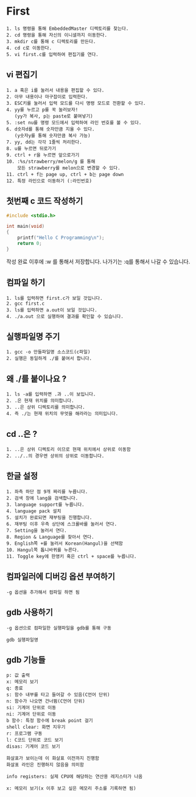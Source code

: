 # First

```make
1. ls 명령을 통해 EmbeddedMaster 디렉토리를 찾는다.
2. cd 명령을 통해 자신의 이니셜까지 이동한다.
3. mkdir c를 통해 c 디렉토리를 만든다.
4. cd c로 이동한다.
5. vi first.c를 입력하여 편집기를 연다.
```

## vi 편집기

```make
1. a 혹은 i를 눌러서 내용을 편집할 수 있다.
2. 아무 내용이나 마구잡이로 입력한다.
3. ESC키를 눌러서 입력 모드를 다시 명령 모드로 전환할 수 있다.
4. yy를 누르고 p를 꾹 눌러보자!
   (yy가 복사, p는 paste로 붙여넣기)
5. :set nu를 명령 모드에서 입력하여 라인 번호를 볼 수 있다.
6. d숫자d를 통해 숫자만큼 지울 수 있다.
   (y숫자y를 통해 숫자만큼 복사 가능)
7. yy, dd는 각각 1줄씩 처리한다.
8. u를 누르면 뒤로가기
9. ctrl + r을 누르면 앞으로가기
10. :%s/strawberry/melon/g 를 통해
    모든 strawberry를 melon으로 변경할 수 있다.
11. ctrl + f는 page up, ctrl + b는 page down
12. 특정 라인으로 이동하기 (:라인번호)
```

## 첫번째 c 코드 작성하기

```c
#include <stdio.h>

int main(void)
{
    printf("Hello C Programming\n");
    return 0;
}
```

작성 완료 이후에 :w 를 통해서 저장합니다.
나가기는 :q를 통해서 나갈 수 있습니다.

## 컴파일 하기

```make
1. ls를 입력하면 first.c가 보일 것입니다.
2. gcc first.c
3. ls를 입력하면 a.out이 보일 것입니다.
4. ./a.out 으로 실행하여 결과를 확인할 수 있습니다.
```

## 실행파일명 주기

```make
1. gcc -o 만들파일명 소스코드(c파일)
2. 실행은 동일하게 ./를 붙여서 합니다.
```

## 왜 ./를 붙이나요 ?

```make
1. ls -a를 입력하면 .과 ..이 보입니다.
2. .은 현재 위치를 의미합니다.
3. ..은 상위 디렉토리를 의미합니다.
4. 즉 ./는 현재 위치의 무엇을 해라라는 의미입니다.
```

## cd ..은 ?

```make
1. ..은 상위 디렉토리 이므로 현재 위치에서 상위로 이동함
2. ../..의 경우엔 상위의 상위로 이동합니다.
```

## 한글 설정

```make
1. 좌측 하단 점 9개 짜리를 누릅니다.
2. 검색 창에 lang을 검색합니다.
3. language support를 누릅니다.
4. language pack 설치
5. 설치가 완료되면 재부팅을 진행합니다.
6. 재부팅 이후 우측 상단에 스크롤바를 눌러서 연다.
7. Setting을 눌러서 연다.
8. Region & Language를 찾아서 연다.
9. English쪽 +를 눌러서 Korean(Hangul)을 선택함
10. Hangul쪽 톱니바퀴를 누른다.
11. Toggle key에 한영키 혹은 ctrl + space를 누릅니다.
```

## 컴파일러에 디버깅 옵션 부여하기

```make
-g 옵션을 추가해서 컴파일 하면 됨
```

## gdb 사용하기

```make
-g 옵션으로 컴파일한 실행파일을 gdb를 통해 구동

gdb 실행파일명
```

## gdb 기능들

```make
p: 값 출력
x: 메모리 보기
q: 종료
s: 함수 내부를 타고 들어갈 수 있음(C언어 단위)
n: 함수가 나오면 건너뜀(C언어 단위)
si: 기계어 단위로 이동
ni: 기계어 단위로 이동
b 함수: 특정 함수에 break point 걸기
shell clear: 화면 지우기
r: 프로그램 구동
l: C코드 단위로 코드 보기
disas: 기계어 코드 보기

화살표가 보이는데 이 화살표 이전까지 진행함
화살표 라인은 진행하지 않음을 의미함

info registers: 실제 CPU에 해당하는 연산용 레지스터가 나옴

x: 메모리 보기(x 이후 보고 싶은 메모리 주소를 기록하면 됨)
```
